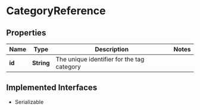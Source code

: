 

# CategoryReference


## Properties

| Name | Type | Description | Notes |
|------------ | ------------- | ------------- | -------------|
|**id** | **String** | The unique identifier for the tag category |  |


## Implemented Interfaces

* Serializable

